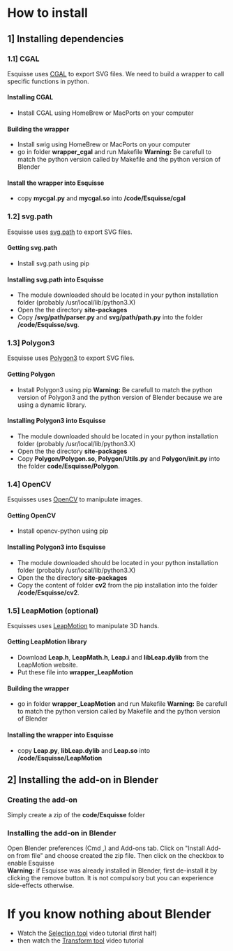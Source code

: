 

# How to install

## 1] Installing dependencies

### 1.1] CGAL
Esquisse uses [CGAL](https://www.cgal.org) to export SVG files.
We need to build a wrapper to call specific functions in python.
#### Installing CGAL
* Install CGAL using HomeBrew or MacPorts on your computer
#### Building the wrapper
* Install swig using HomeBrew or MacPorts on your computer
* go in folder **wrapper_cgal** and run Makefile
**Warning:** Be carefull to match the python version called by Makefile and the python version of Blender
#### Install the wrapper into Esquisse
* copy **mycgal.py** and **mycgal.so** into **/code/Esquisse/cgal**

### 1.2] svg.path
Esquisse uses [svg.path](https://pypi.org/project/svg.path/) to export SVG files.
#### Getting svg.path
* Install svg.path using pip
#### Installing svg.path into Esquisse
* The module downloaded should be located in your python installation folder (probably /usr/local/lib/python3.X)
* Open the the directory **site-packages**
* Copy **/svg/path/parser.py** and **svg/path/path.py** into the folder **/code/Esquisse/svg**.


### 1.3] Polygon3
Esquisse uses [Polygon3](https://pypi.org/project/Polygon3/) to export SVG files.
#### Getting Polygon
* Install Polygon3 using pip
**Warning:** Be carefull to match the python version of Polygon3 and the python version of Blender because we are using
a dynamic library.
#### Installing Polygon3 into Esquisse
* The module downloaded should be located in your python installation folder (probably /usr/local/lib/python3.X)
* Open the the directory **site-packages**
* Copy **Polygon/Polygon.so, Polygon/Utils.py** and **Polygon/__init__.py**  into the folder **code/Esquisse/Polygon**.


### 1.4] OpenCV
Esquisses uses [OpenCV](https://pypi.org/project/pyopencv/) to manipulate images.
#### Getting OpenCV
* Install opencv-python using pip
#### Installing Polygon3 into Esquisse
* The module downloaded should be located in your python installation folder (probably /usr/local/lib/python3.X)
* Open the the directory **site-packages**
* Copy the content of folder **cv2**  from the pip installation into the folder **/code/Esquisse/cv2**.


### 1.5] LeapMotion (optional)
Esquisses uses [LeapMotion](https://www.leapmotion.com) to manipulate 3D hands.
#### Getting LeapMotion library
* Download **Leap.h**, **LeapMath.h**, **Leap.i** and **libLeap.dylib** from the LeapMotion website.
* Put these file into **wrapper_LeapMotion**
#### Building the wrapper
* go in folder **wrapper_LeapMotion** and run Makefile
**Warning:** Be carefull to match the python version called by Makefile and the python version of Blender
#### Installing the wrapper into Esquisse
* copy **Leap.py**, **libLeap.dylib** and **Leap.so** into **/code/Esquisse/LeapMotion**


## 2] Installing the add-on in Blender  
### Creating the add-on
Simply create a zip of the **code/Esquisse** folder
### Installing the add-on in Blender
Open Blender preferences (Cmd ,) and Add-ons tab. Click on "Install Add-on from file"  and choose created the zip file.
Then click on the checkbox to enable Esquisse  
**Warning:** if Esquisse was already installed in Blender, first de-install it by clicking the remove button. It is not compulsory but you can experience side-effects otherwise.


# If you know nothing about Blender

* Watch the [Selection tool](https://cloud.blender.org/p/blender-inside-out/560414b7044a2a00c4a6da9b) video tutorial (first half)
* then watch the [Transform tool](https://cloud.blender.org/p/blender-inside-out/560414b7044a2a00c4a6da9c) video tutorial








